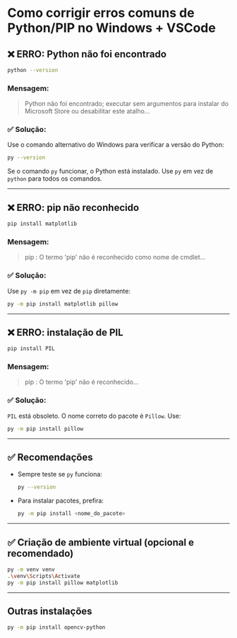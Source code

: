 # Como corrigir erros comuns de Python/PIP no Windows + VSCode

## ❌ ERRO: Python não foi encontrado

```bash
python --version
````

### Mensagem:

> Python não foi encontrado; executar sem argumentos para instalar do Microsoft Store ou desabilitar este atalho...

### ✅ Solução:

Use o comando alternativo do Windows para verificar a versão do Python:

```bash
py --version
```

Se o comando `py` funcionar, o Python está instalado. Use `py` em vez de `python` para todos os comandos.

---

## ❌ ERRO: pip não reconhecido

```bash
pip install matplotlib
```

### Mensagem:

> pip : O termo 'pip' não é reconhecido como nome de cmdlet...

### ✅ Solução:

Use `py -m pip` em vez de `pip` diretamente:

```bash
py -m pip install matplotlib pillow
```

---

## ❌ ERRO: instalação de PIL

```bash
pip install PIL
```

### Mensagem:

> pip : O termo 'pip' não é reconhecido...

### ✅ Solução:

`PIL` está obsoleto. O nome correto do pacote é `Pillow`. Use:

```bash
py -m pip install pillow
```

---

## ✅ Recomendações

* Sempre teste se `py` funciona:

  ```bash
  py --version
  ```
* Para instalar pacotes, prefira:

  ```bash
  py -m pip install <nome_do_pacote>
  ```

---

## ✅ Criação de ambiente virtual (opcional e recomendado)

```bash
py -m venv venv
.\venv\Scripts\Activate
py -m pip install pillow matplotlib
```

---

## Outras instalações

``` bash
py -m pip install opencv-python
```

